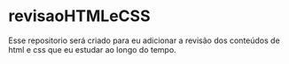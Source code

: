 # revisaoHTMLeCSS
 Esse repositorio será criado para eu adicionar a revisão dos conteúdos de html e css que eu  estudar ao longo do tempo.
